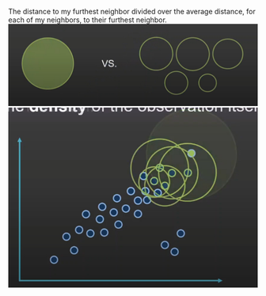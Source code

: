 The distance to my furthest neighbor divided over the average distance, for each of my neighbors, to their furthest neighbor.![](../../attachments/image/LOF%20Local%20Outlier%20Factor-1737906936156.jpeg)![](../../attachments/image/LOF%20Local%20Outlier%20Factor-1737906953000.jpeg)